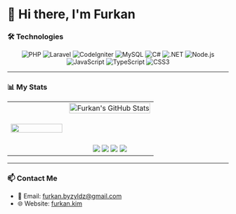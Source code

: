 # 👋 Hi there, I'm Furkan

### 🛠️ Technologies

<div align="center">

![PHP](https://img.shields.io/badge/PHP-777BB4?style=for-the-badge&logo=php&logoColor=white)
![Laravel](https://img.shields.io/badge/Laravel-FF2D20?style=for-the-badge&logo=laravel&logoColor=white)
![CodeIgniter](https://img.shields.io/badge/CodeIgniter-EF4223?style=for-the-badge&logo=codeigniter&logoColor=white)
![MySQL](https://img.shields.io/badge/MySQL-4479A1?style=for-the-badge&logo=mysql&logoColor=white)
![C#](https://img.shields.io/badge/C%23-239120?style=for-the-badge&logo=c-sharp&logoColor=white)
![.NET](https://img.shields.io/badge/.NET-512BD4?style=for-the-badge&logo=dotnet&logoColor=white)
![Node.js](https://img.shields.io/badge/Node.js-339933?style=for-the-badge&logo=nodedotjs&logoColor=white)
![JavaScript](https://img.shields.io/badge/JavaScript-F7DF1E?style=for-the-badge&logo=javascript&logoColor=black)
![TypeScript](https://img.shields.io/badge/TypeScript-007ACC?style=for-the-badge&logo=typescript&logoColor=white)
![CSS3](https://img.shields.io/badge/CSS3-1572B6?style=for-the-badge&logo=css3&logoColor=white)

</div>

---

<h3 align="left">📊 My Stats</h3>

<table border="0">
<tr>
<td width="40%">
<img src="https://media.tenor.com/EbyOKpncujQAAAAi/john-travolta-tra-jt-transparent.gif" width="100%">
</td>
<td width="60%">

<img width="100%" src="https://github-readme-stats.vercel.app/api?username=Shitric&show_icons=true&theme=vision-friendly-dark&hide_border=true" alt="Furkan's GitHub Stats" />

<br><br>

<div align="center">
<img src="https://img.shields.io/badge/👁️_Profile_Views-1K-2F80ED?style=for-the-badge&labelColor=black" />
<img src="https://img.shields.io/badge/🤝_Followers-100-30336b?style=for-the-badge&labelColor=black" />
<img src="https://img.shields.io/badge/⌛_Years-2-0D1117?style=for-the-badge&labelColor=black" />
<img src="https://img.shields.io/badge/📦_Repos-25-238636?style=for-the-badge&labelColor=black" />
</div>

</td>
</tr>
</table>

---

<h3 align="left">📫 Contact Me</h3>

- 📧 Email: furkan.byzyldz@gmail.com
- 🌐 Website: [furkan.kim](https://furkan.kim)